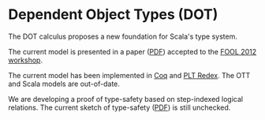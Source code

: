 Dependent Object Types (DOT)
============================

The DOT calculus proposes a new foundation for Scala's type system.

The current model is presented in a paper
([PDF](http://lampwww.epfl.ch/~amin/dot/fool.pdf)) accepted to the
[FOOL 2012 workshop](http://www.cs.uwm.edu/~boyland/fool2012/).

The current model has been implemented in
[Coq](https://github.com/namin/dot/tree/master/src/coq) and
[PLT Redex](https://github.com/namin/dot/tree/master/src/redex). The
OTT and Scala models are out-of-date.

We are developing a proof of type-safety based on step-indexed logical
relations. The current sketch of type-safety
([PDF](http://lampwww.epfl.ch/~amin/dot/type_safety.pdf)) is still
unchecked.
